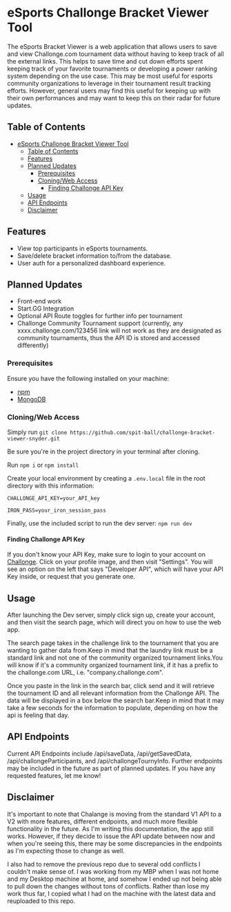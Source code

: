 # eSports Challonge Bracket Viewer Tool

The eSports Bracket Viewer is a web application that allows users to save and
view Challonge.com tournament data without having to keep track of all the
external links. This helps to save time and cut down efforts spent keeping track
of your favorite tournaments or developing a power ranking system depending on
the use case. This may be most useful for esports community organizations to
leverage in their tournament result tracking efforts. However, general users may
find this useful for keeping up with their own performances and may want to keep
this on their radar for future updates.

## Table of Contents

- [eSports Challonge Bracket Viewer Tool](#esports-challonge-bracket-viewer-tool)
  - [Table of Contents](#table-of-contents)
  - [Features](#features)
  - [Planned Updates](#planned-updates)
    - [Prerequisites](#prerequisites)
    - [Cloning/Web Access](#cloningweb-access)
      - [Finding Challonge API Key](#finding-challonge-api-key)
  - [Usage](#usage)
  - [API Endpoints](#api-endpoints)
  - [Disclaimer](#disclaimer)

## Features

- View top participants in eSports tournaments.
- Save/delete bracket information to/from the database.
- User auth for a personalized dashboard experience.

## Planned Updates

- Front-end work
- Start.GG Integration
- Optional API Route toggles for further info per tournament
- Challonge Community Tournament support (currently, any
  xxxx.challonge.com/123456 link will not work as they are designated as
  community tournaments, thus the API ID is stored and accessed differently)

### Prerequisites

Ensure you have the following installed on your machine:

- [npm](https://www.npmjs.com/)
- [MongoDB](https://www.mongodb.com/)

### Cloning/Web Access

Simply run
`git clone https://github.com/spit-ball/challonge-bracket-viewer-snyder.git`

Be sure you're in the project directory in your terminal after cloning.

Run `npm i` or `npm install`

Create your local environment by creating a `.env.local` file in the root
directory with this information:

`CHALLONGE_API_KEY=your_API_key`

`IRON_PASS=your_iron_session_pass`

Finally, use the included script to run the dev server: `npm run dev`

#### Finding Challonge API Key

If you don't know your API Key, make sure to login to your account on
[Challonge](https://challonge.com). Click on your profile image, and then visit
"Settings". You will see an option on the left that says "Developer API", which
will have your API Key inside, or request that you generate one.

## Usage

After launching the Dev server, simply click sign up, create your account, and
then visit the search page, which will direct you on how to use the web app.

The search page takes in the challenge link to the tournament that you are
wanting to gather data from.Keep in mind that the laundry link must be a
standard link and not one of the community organized tournament links.You will
know if it's a community organized tournament link, if it has a prefix to the
challonge.com URL, i.e. "company.challonge.com".

Once you paste in the link in the search bar, click send and it will retrieve
the tournament ID and all relevant information from the Challonge API. The data
will be displayed in a box below the search bar.Keep in mind that it may take a
few seconds for the information to populate, depending on how the api is feeling
that day.

## API Endpoints

Current API Endpoints include /api/saveData, /api/getSavedData,
/api/challongeParticipants, and /api/challongeTournyInfo. Further endpoints may
be included in the future as part of planned updates. If you have any requested
features, let me know!

## Disclaimer

It's important to note that Chalange is moving from the standard V1 API to a V2
with more features, different endpoints, and much more flexible functionality in
the future. As I'm writing this documentation, the app still works. However, if
they decide to issue the API update between now and when you're seeing this,
there may be some discrepancies in the endpoints as I'm expecting those to
change as well.

I also had to remove the previous repo due to several odd conflicts I couldn't
make sense of. I was working from my MBP when I was not home and my Desktop
machine at home, and somehow I ended up not being able to pull down the changes
without tons of conflicts. Rather than lose my work thus far, I copied what I
had on the machine with the latest data and reuploaded to this repo.
